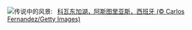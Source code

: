 ![](https://www.bing.com/th?id=OHR.CovadongaWinter_ZH-CN2873340163_UHD.jpg&w=1000)传说中的风景:&nbsp;&ensp;[科瓦东加湖，阿斯图里亚斯，西班牙 (© Carlos Fernandez/Getty Images)](https://www.bing.com/th?id=OHR.CovadongaWinter_ZH-CN2873340163_UHD.jpg)
<br><br/>
